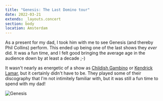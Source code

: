 ```yaml
---
title: "Genesis: The Last Domino tour"
date: 2022-03-21
extends: _layouts.concert
section: body
location: Amsterdam
---
```


As a present for my dad, I took him with me to see Genesis (and thereby Phil Collins) perform. This ended up being one
of the last shows they _ever_ did. It was a fun time, and I felt good bringing the average age in the audience down by
at least a decade ;-)

It wasn't nearly as energetic of a show as [Childish Gambino](./childish-gambino-this-is-america-tour.md) or 
[Kendrick Lamar](./kendrick-lamar-damn-tour.md), but it certainly didn't have to be. They played some of their
discography that I'm not intimitely familiar with, but it was still a fun time to spend with my dad!

![Genesis](/assets/images/genesis.jpg)
